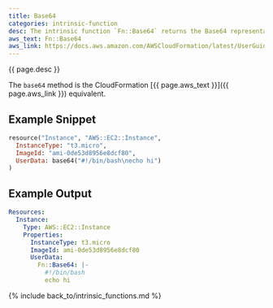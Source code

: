 ```yaml
---
title: Base64
categories: intrinsic-function
desc: The intrinsic function `Fn::Base64` returns the Base64 representation of the input string. This function is typically used to pass encoded data to Amazon EC2 instances by way of the UserData property.
aws_text: Fn::Base64
aws_link: https://docs.aws.amazon.com/AWSCloudFormation/latest/UserGuide/intrinsic-function-reference-base64.html
---
```


{{ page.desc }}

The `base64` method is the CloudFormation [{{ page.aws_text }}]({{ page.aws_link }}) equivalent.

## Example Snippet

```ruby
resource("Instance", "AWS::EC2::Instance",
  InstanceType: "t3.micro",
  ImageId: "ami-0de53d8956e8dcf80",
  UserData: base64("#!/bin/bash\necho hi")
)
```

## Example Output

```yaml
Resources:
  Instance:
    Type: AWS::EC2::Instance
    Properties:
      InstanceType: t3.micro
      ImageId: ami-0de53d8956e8dcf80
      UserData:
        Fn::Base64: |-
          #!/bin/bash
          echo hi
```

{% include back_to/intrinsic_functions.md %}


